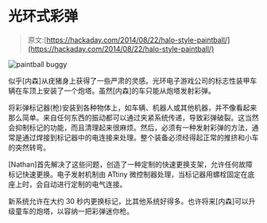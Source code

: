 # 光环式彩弹

> 原文:[https://hackaday.com/2014/08/22/halo-style-paintball/](https://hackaday.com/2014/08/22/halo-style-paintball/)

![paintball buggy](../Images/148d8890e3a923c403e588150d2a5472.png)

似乎[内森]从疣猪身上获得了一些严肃的灵感。光环电子游戏公司的标志性装甲车辆在车顶上安装了一个炮塔。虽然[内森]的车只能从炮塔发射彩弹。

将彩弹标记器(枪)安装到各种物体上，如车辆、机器人或其他机器，并不像看起来那么简单。来自任何东西的振动都可以通过夹紧系统传递，导致彩弹破裂。这当然会抑制标记的功能，而且清理起来很麻烦。然后，必须有一种发射彩弹的方法，通常是通过焊接到标记器中的电连接来处理。整个装备必须经得起正常的推挤和小车的突然转弯。

[Nathan]首先解决了这些问题，创造了一种定制的快速更换支架，允许任何故障标记快速更换。电子发射机制由 ATtiny 微控制器处理，当标记器用螺栓固定在底座上时，会自动进行定制的电气连接。

新系统允许在大约 30 秒内更换标记，比其他系统好得多。也许将来[内森]可以升级童车的炮塔，以容纳一把彩弹迷你枪。